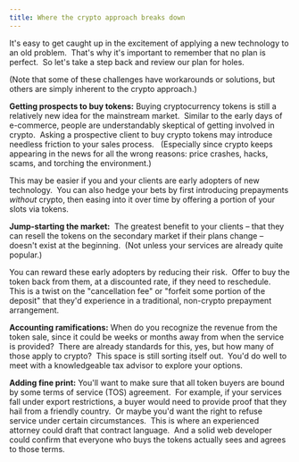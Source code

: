 ```yaml
---
title: Where the crypto approach breaks down
---
```

It's easy to get caught up in the excitement of applying a new technology to an old problem.  That's why it's important to remember that no plan is perfect.  So let's take a step back and review our plan for holes.

(Note that some of these challenges have workarounds or solutions, but others are simply inherent to the crypto approach.)

**Getting prospects to buy tokens:** Buying cryptocurrency tokens is still a relatively new idea for the mainstream market.  Similar to the early days of e-commerce, people are understandably skeptical of getting involved in crypto.  Asking a prospective client to buy crypto tokens may introduce needless friction to your sales process.   (Especially since crypto keeps appearing in the news for all the wrong reasons: price crashes, hacks, scams, and torching the environment.)

This may be easier if you and your clients are early adopters of new technology.  You can also hedge your bets by first introducing prepayments _without_ crypto, then easing into it over time by offering a portion of your slots via tokens.

**Jump-starting the market:**  The greatest benefit to your clients – that they can resell the tokens on the secondary market if their plans change – doesn't exist at the beginning.  (Not unless your services are already quite popular.)  

You can reward these early adopters by reducing their risk.  Offer to buy the token back from them, at a discounted rate, if they need to reschedule.  This is a twist on the "cancellation fee" or "forfeit some portion of the deposit" that they'd experience in a traditional, non-crypto prepayment arrangement.

**Accounting ramifications:** When do you recognize the revenue from the token sale, since it could be weeks or months away from when the service is provided?  There are already standards for this, yes, but how many of those apply to crypto?  This space is still sorting itself out.  You'd do well to meet with a knowledgeable tax advisor to explore your options.

**Adding fine print:** You'll want to make sure that all token buyers are bound by some terms of service (TOS) agreement.  For example, if your services fall under export restrictions, a buyer would need to provide proof that they hail from a friendly country.  Or maybe you'd want the right to refuse service under certain circumstances.  This is where an experienced attorney could draft that contract language.  And a solid web developer could confirm that everyone who buys the tokens actually sees and agrees to those terms.